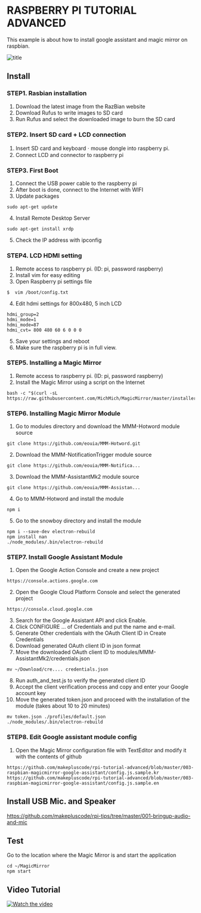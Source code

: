 # RASPBERRY PI TUTORIAL ADVANCED
This example is about how to install google assistant and magic mirror on raspbian.

![title](https://user-images.githubusercontent.com/39910774/48819176-e1416400-ed91-11e8-9771-7b9ce78aaf4b.png)

## Install
### STEP1. Rasbian installation
1. Download the latest image from the RazBian website
2. Download Rufus to write images to SD card
3. Run Rufus and select the downloaded image to burn the SD card

### STEP2. Insert SD card + LCD connection
1. Insert SD card and keyboardㆍmouse dongle into raspberry pi.
2. Connect LCD and connector to raspberry pi

### STEP3. First Boot
1. Connect the USB power cable to the raspberry pi
2. After boot is done, connect to the Internet with WIFI
3. Update packages
```
sudo apt-get update
```
4. Install Remote Desktop Server
```
sudo apt-get install xrdp
```
5. Check the IP address with ipconfig

### STEP4. LCD HDMI setting
1. Remote access to raspberry pi. (ID: pi, password raspberry)
2. Install vim for easy editing
3. Open Raspberry pi settings file
```
$  vim /boot/config.txt
```
4. Edit hdmi settings for 800x480, 5 inch LCD
 ```
hdmi_group=2
hdmi_mode=1
hdmi_mode=87
hdmi_cvt= 800 480 60 6 0 0 0
```
5. Save your settings and reboot
6. Make sure the raspberry pi is in full view.

### STEP5. Installing a Magic Mirror
1. Remote access to raspberry pi. (ID: pi, password raspberry)
2. Install the Magic Mirror using a script on the Internet
```
bash -c "$(curl -sL https://raw.githubusercontent.com/MichMich/MagicMirror/master/installers/raspberry.sh)"
```

### STEP6. Installing Magic Mirror Module
1. Go to modules directory and download the MMM-Hotword module source
 ```
git clone https://github.com/eouia/MMM-Hotword.git
 ```
2. Download the MMM-NotificationTrigger module source
 ```
git clone https://github.com/eouia/MMM-Notifica...
 ```
3. Download the MMM-AssistantMk2 module source
 ```
git clone https://github.com/eouia/MMM-Assistan...
 ```
4. Go to MMM-Hotword and install the module
 ```
npm i
 ```
5. Go to the snowboy directory and install the module
 ```
npm i --save-dev electron-rebuild
npm install nan
./node_modules/.bin/electron-rebuild
 ```
 
### STEP7. Install Google Assistant Module
1. Open the Google Action Console and create a new project
```
https://console.actions.google.com
```
2. Open the Google Cloud Platform Console and select the generated project
```
https://console.cloud.google.com
```
3. Search for the Google Assistant API and click Enable.
4. Click CONFIGURE ... of Credentials and put the name and e-mail.
5. Generate Other credentials with the OAuth Client ID in Create Credentials
6. Download generated OAuth client ID in json format
7. Move the downloaded OAuth client ID to modules/MMM-AssistantMk2/credentials.json
```
mv ~/Download/cre.... credentials.json
```
8. Run auth_and_test.js to verify the generated client ID
9. Accept the client verification process and copy and enter your Google account key
10. Move the generated token.json and proceed with the installation of the module (takes about 10 to 20 minutes)
```
mv token.json ./profiles/default.json
./node_modules/.bin/electron-rebuild
```

### STEP8. Edit Google assistant module config
1. Open the Magic Mirror configuration file with TextEditor and modify it with the contents of github

```
https://github.com/makepluscode/rpi-tutorial-advanced/blob/master/003-raspbian-magicmirror-google-assistant/config.js.sample.kr
https://github.com/makepluscode/rpi-tutorial-advanced/blob/master/003-raspbian-magicmirror-google-assistant/config.js.sample.en
```

## Install USB Mic. and Speaker
https://github.com/makepluscode/rpi-tips/tree/master/001-bringup-audio-and-mic

##  Test
Go to the location where the Magic Mirror is and start the application
```
cd ~/MagicMirror
npm start
```

## Video Tutorial 
 [![Watch the video](https://user-images.githubusercontent.com/39910774/47252575-f0c34980-d481-11e8-9c30-5b2543b722e5.png)](https://youtu.be/gNeGzUo-wbo)
 
